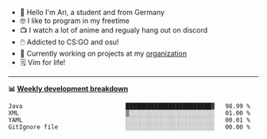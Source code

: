 * 👋 Hello I'm Ari, a student and from Germany
* 🤓 I like to program in my freetime
* 📺 I watch a lot of anime and regualy hang out on discord
* 🖱️ Addicted to CS:GO and osu!
* 👷 Currently working on projects at my [organization](https://github.com/aridevelopment-de)
* 🗒️ Vim for life!

<hr />

**📊 [Weekly development breakdown](https://wakatime.com/@Ari24)**

<!--START_SECTION:waka-->

```text
Java                             ████████████████████████▓   98.99 %
XML                              ▒░░░░░░░░░░░░░░░░░░░░░░░░   01.00 %
YAML                             ░░░░░░░░░░░░░░░░░░░░░░░░░   00.01 %
GitIgnore file                   ░░░░░░░░░░░░░░░░░░░░░░░░░   00.00 %
```

<!--END_SECTION:waka-->
